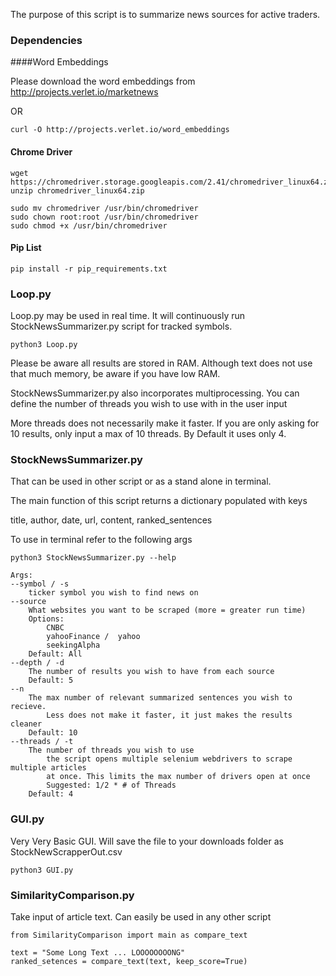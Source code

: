 The purpose of this script is to summarize news sources for active traders.

### Dependencies 
####Word Embeddings 


Please  download the word embeddings from http://projects.verlet.io/marketnews

OR 

```
curl -O http://projects.verlet.io/word_embeddings
```
#### Chrome Driver
```
wget https://chromedriver.storage.googleapis.com/2.41/chromedriver_linux64.zip
unzip chromedriver_linux64.zip

sudo mv chromedriver /usr/bin/chromedriver
sudo chown root:root /usr/bin/chromedriver
sudo chmod +x /usr/bin/chromedriver
```

#### Pip List
```
pip install -r pip_requirements.txt
```
 
### Loop.py

Loop.py may be used in real time. It will continuously run StockNewsSummarizer.py script for tracked symbols.
```
python3 Loop.py 
```
Please be aware all results are stored in RAM. Although text does not use that much memory, be aware if you have low RAM. 

StockNewsSummarizer.py also incorporates multiprocessing. You can define the number of threads you wish to use with in the user input 

More threads does not necessarily make it faster. If you are only asking for 10 results, only input a max of 10 threads.
By Default it uses only 4.


### StockNewsSummarizer.py
That can be used in other script or as a stand alone in terminal. 

The main function of this script returns a dictionary populated with keys 

title, author, date, url, content, ranked_sentences

To use in terminal refer to the following args 
```
python3 StockNewsSummarizer.py --help
```
    Args: 
    --symbol / -s 
        ticker symbol you wish to find news on 
    --source
        What websites you want to be scraped (more = greater run time)
        Options: 
            CNBC
            yahooFinance /  yahoo
            seekingAlpha
        Default: All
    --depth / -d
        The number of results you wish to have from each source
        Default: 5 
    --n 
        The max number of relevant summarized sentences you wish to recieve. 
            Less does not make it faster, it just makes the results cleaner
        Default: 10 
    --threads / -t
        The number of threads you wish to use
            the script opens multiple selenium webdrivers to scrape multiple articles 
            at once. This limits the max number of drivers open at once
            Suggested: 1/2 * # of Threads 
        Default: 4  

### GUI.py
Very Very Basic GUI. Will save the file to your downloads folder as StockNewScrapperOut.csv

```
python3 GUI.py 
```

### SimilarityComparison.py
Take input of article text. Can easily be used in any other script 

```
from SimilarityComparison import main as compare_text

text = "Some Long Text ... LOOOOOOOONG"
ranked_setences = compare_text(text, keep_score=True)
```

 


